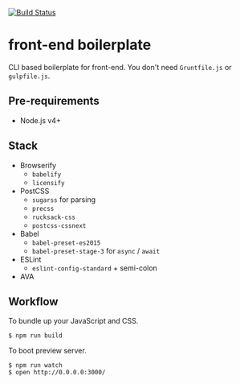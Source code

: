 
[![Build Status](https://travis-ci.org/uniba/front-end-boilerplate.svg?branch=master)](https://travis-ci.org/uniba/front-end-boilerplate)

# front-end boilerplate

CLI based boilerplate for front-end. You don't need `Gruntfile.js` or `gulpfile.js`.

## Pre-requirements

- Node.js v4+

## Stack

- Browserify
  - `babelify`
  - `licensify`
- PostCSS
  - `sugarss` for parsing
  - `precss`
  - `rucksack-css`
  - `postcss-cssnext`
- Babel
  - `babel-preset-es2015`
  - `babel-preset-stage-3` for `async` / `await`
- ESLint
  - `eslint-config-standard` + semi-colon
- AVA

## Workflow

To bundle up your JavaScript and CSS.

    $ npm run build

To boot preview server.

    $ npm run watch
    $ open http://0.0.0.0:3000/
